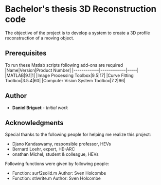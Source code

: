 # Bachelor's thesis 3D Reconstruction code
The objective of the project is to develop a system to create a 3D profile reconstruction of a moving object.


## Prerequisites
To run these Matlab scripts following add-ons are required
|Name|Version|Product Number|
|-------------|-------------|-----|
|MATLAB|9.1|1|
|Image Processing Toolbox|9.5|17|
|Curve Fitting Toolbox|3.5.4|60|
|Computer Vision System Toolbox|7.2|96|

## Author

* **Daniel Briguet** - *Initial work*

## Acknowledgments

Special thanks to the following people for helping me realize this project:
* Djano Kandaswamy, responsible professor, HEVs
* Bernard Loehr, expert, HE-ARC
* onathan Michel, student & colleague, HEVs

Following functions were given by following people:
* Function: surf2solid.m	Author: Sven Holcombe
* Function: stlwrite.m	Author: Sven Holcombe